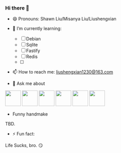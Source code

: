 ### Hi there 👋

- 😄 Pronouns: Shawn Liu/Misanya Liu/Liushengxian

- 🌱 I’m currently learning:
    - [ ] Debian
    - [ ] Sqlite
    - [ ] Fastify
    - [ ] Redis
    - [ ] 

<!--
Here are some ideas to get you started:
- 👯 I’m looking to collaborate on ...
- 🤔 I’m looking for help with ...
-->

- 📫 How to reach me: liushengxian1230@163.com

- 💬 Ask me about

<p>
  
<img width="50" src="https://cdn.jsdelivr.net/gh/devicons/devicon/icons/javascript/javascript-original.svg" />
<img width="50" src="https://cdn.jsdelivr.net/gh/devicons/devicon/icons/nodejs/nodejs-original.svg" />
<img width="50" src="https://cdn.jsdelivr.net/gh/devicons/devicon/icons/react/react-original.svg" />
<img width="50" src="https://cdn.jsdelivr.net/gh/devicons/devicon/icons/vuejs/vuejs-original.svg" />
<img width="50" src="https://cdn.jsdelivr.net/gh/devicons/devicon/icons/angularjs/angularjs-original.svg" />
<img width="50" src="https://cdn.jsdelivr.net/gh/devicons/devicon/icons/jquery/jquery-original.svg" />
</p>

- Funny handmake

TBD.

- ⚡ Fun fact:

Life Sucks, bro. 😏

